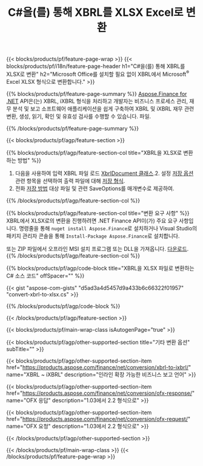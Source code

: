 ﻿---
title: C#을(를) 통해 XBRL를 XLSX Excel로 변환
description: XBRL에서 Excel XLSX C#로의 변환을 위한 샘플 코드입니다. .NET 기반 애플리케이션 내에서 배치 XBRL 파일을 XLSX로 변환하는 API 예제 코드를 사용하십시오. 
url: /ko/net/conversion/xbrl-to-xlsx/
family: finance
platformtag: net
feature: conversion
informat: XBRL
outformat: XLSX
otherformats: iXBRL
---
{{< blocks/products/pf/feature-page-wrap >}}
{{< blocks/products/pf/i18n/feature-page-header h1="C#을(를) 통해 XBRL를 XLSX로 변환" h2="Microsoft Office를 설치할 필요 없이 XBRL에서 Microsoft<sup>&reg;</sup> Excel XLSX 형식으로 변환합니다." >}}

{{% blocks/products/pf/feature-page-summary %}}
[Aspose.Finance for .NET](https://products.aspose.com/finance/net/) API은(는) XBRL, iXBRL 형식을 처리하고 개발자는 비즈니스 프로세스 관리, 재무 분석 및 보고 소프트웨어 애플리케이션을 쉽게 구축하여 XBRL 및 iXBRL 재무 관련 변환, 생성, 읽기, 확인 및 유효성 검사를 수행할 수 있습니다. 파일. 

{{% /blocks/products/pf/feature-page-summary %}}

{{< blocks/products/pf/agp/feature-section >}}

{{% blocks/products/pf/agp/feature-section-col title="XBRL을 XLSX로 변환하는 방법" %}}
1. 다음을 사용하여 입력 XBRL 파일 로드 [XbrlDocument 클래스](https://apireference.aspose.com/finance/net/aspose.finance.xbrl/xbrldocument).2. 설정 [저장 옵션](https://apireference.aspose.com/finance/net/aspose.finance.xbrl/saveoptions) 관련 항목을 선택하여 출력 파일에 대해 [저장 형식](https://apireference.aspose.com/finance/net/aspose.finance.xbrl/saveformat).
3. 전화 [저장 방법](https://apireference.aspose.com/finance/net/aspose.finance.xbrl.xbrldocument/save/methods/2) 대상 파일 및 관련 SaveOptions를 매개변수로 제공하여.

{{% /blocks/products/pf/agp/feature-section-col %}}

{{% blocks/products/pf/agp/feature-section-col title="변환 요구 사항" %}}
XBRL에서 XLSX로의 변환을 진행하려면 .NET Finance API이(가) 주요 요구 사항입니다. 명령줄을 통해 ```nuget install Aspose.Finance```로 설치하거나 Visual Studio의 패키지 관리자 콘솔을 통해 ```Install-Package Aspose.Finance```로 설치합니다.

또는 ZIP 파일에서 오프라인 MSI 설치 프로그램 또는 DLL을 가져옵니다. [다운로드](https://downloads.aspose.com/finance/net).
{{% /blocks/products/pf/agp/feature-section-col %}}

{{% blocks/products/pf/agp/code-block title="XBRL을 XLSX 파일로 변환하는 C# 소스 코드" offSpacer="" %}}

{{< gist "aspose-com-gists" "d5ad3a4d5457d9a433b6c66322f01957" "convert-xbrl-to-xlsx.cs" >}}

{{% /blocks/products/pf/agp/code-block %}}

{{< /blocks/products/pf/agp/feature-section >}}

{{< blocks/products/pf/main-wrap-class isAutogenPage="true" >}}

{{< blocks/products/pf/agp/other-supported-section title="기타 변환 옵션" subTitle="" >}}

{{< blocks/products/pf/agp/other-supported-section-item href="https://products.aspose.com/finance/net/conversion/xbrl-to-ixbrl/" name="XBRL ~ iXBRL" description="인라인 확장 가능한 비즈니스 보고 언어" >}}

{{< blocks/products/pf/agp/other-supported-section-item href="https://products.aspose.com/finance/net/conversion/ofx-response/" name="OFX 응답" description="1.03에서 2.2 형식으로" >}}

{{< blocks/products/pf/agp/other-supported-section-item href="https://products.aspose.com/finance/net/conversion/ofx-request/" name="OFX 요청" description="1.03에서 2.2 형식으로" >}}

{{< /blocks/products/pf/agp/other-supported-section >}}

{{< /blocks/products/pf/main-wrap-class >}}
{{< /blocks/products/pf/feature-page-wrap >}}